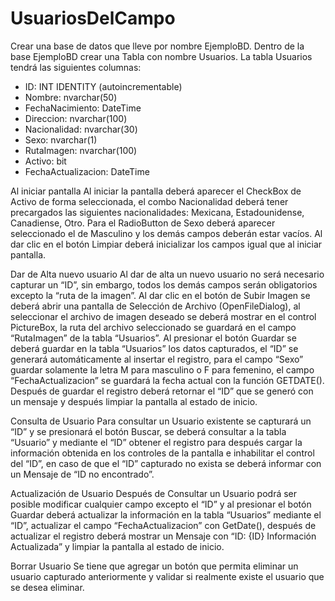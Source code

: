 # UsuariosDelCampo

 
Crear una base de datos que lleve por nombre EjemploBD.
Dentro de la base EjemploBD crear una Tabla con nombre Usuarios.
La tabla Usuarios tendrá las siguientes columnas:
-	ID: INT IDENTITY (autoincrementable)
-	Nombre: nvarchar(50)
-	FechaNacimiento: DateTime
-	Direccion: nvarchar(100)
-	Nacionalidad: nvarchar(30)
-	Sexo: nvarchar(1)
-	RutaImagen: nvarchar(100)
-	Activo: bit
-	FechaActualizacion: DateTime

Al iniciar pantalla
Al iniciar la pantalla deberá aparecer el CheckBox de Activo de forma seleccionada, el combo Nacionalidad deberá tener precargados las siguientes nacionalidades: Mexicana, Estadounidense, Canadiense, Otro. Para el RadioButton de Sexo deberá aparecer seleccionado el de Masculino y los demás campos deberán estar vacíos.
Al dar clic en el botón Limpiar deberá inicializar los campos igual que al iniciar pantalla.

Dar de Alta nuevo usuario
Al dar de alta un nuevo usuario no será necesario capturar un “ID”, sin embargo, todos los demás campos serán obligatorios excepto la “ruta de la imagen”.
Al dar clic en el botón de Subir Imagen se deberá abrir una pantalla de Selección de Archivo (OpenFileDialog), al seleccionar el archivo de imagen deseado se deberá mostrar en el control PictureBox, la ruta del archivo seleccionado se guardará en el campo “RutaImagen” de la tabla “Usuarios”.
Al presionar el botón Guardar se deberá guardar en la tabla “Usuarios” los datos capturados, el “ID” se generará automáticamente al insertar el registro, para el campo “Sexo” guardar solamente la letra M para masculino o F para femenino, el campo “FechaActualizacion” se guardará la fecha actual con la función GETDATE().
Después de guardar el registro deberá retornar el “ID” que se generó con un mensaje  y después limpiar la pantalla al estado de inicio.
 


Consulta de Usuario
Para consultar un Usuario existente se capturará un “ID” y se presionará el botón Buscar, se deberá consultar a la tabla “Usuario” y mediante el “ID” obtener el registro para después cargar la información obtenida en los controles de la pantalla e inhabilitar el control del “ID”, en caso de que el “ID” capturado no exista se deberá informar con un Mensaje de “ID no encontrado”.
 


Actualización de Usuario
Después de Consultar un Usuario podrá ser posible modificar cualquier campo excepto el “ID” y al presionar el botón Guardar deberá actualizar la información en la tabla “Usuarios” mediante el “ID”, actualizar el campo “FechaActualizacion” con GetDate(), después de actualizar el registro deberá mostrar un Mensaje con “ID: {ID} Información Actualizada” y limpiar la pantalla al estado de inicio.
 

Borrar Usuario
Se tiene que agregar un botón que permita eliminar un usuario capturado anteriormente y validar si realmente existe el usuario que se desea eliminar.
